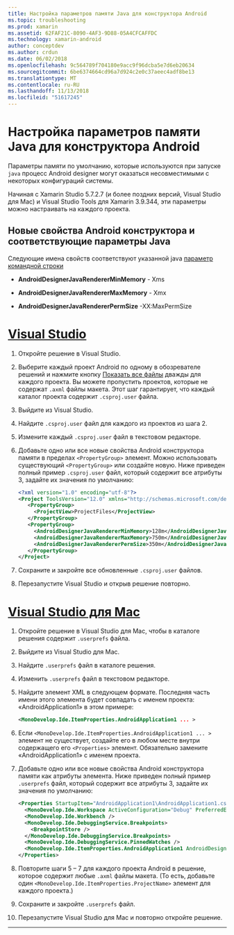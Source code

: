 ```yaml
---
title: Настройка параметров памяти Java для конструктора Android
ms.topic: troubleshooting
ms.prod: xamarin
ms.assetid: 62FAF21C-8090-4AF3-9D88-05A4CFCAFFDC
ms.technology: xamarin-android
author: conceptdev
ms.author: crdun
ms.date: 06/02/2018
ms.openlocfilehash: 9c564789f704180e9acc9f96dcba5e7d6eb20634
ms.sourcegitcommit: 6be6374664cd96a7d924c2e0c37aeec4adf8be13
ms.translationtype: MT
ms.contentlocale: ru-RU
ms.lasthandoff: 11/13/2018
ms.locfileid: "51617245"
---
```

# <a name="adjusting-java-memory-parameters-for-the-android-designer"></a>Настройка параметров памяти Java для конструктора Android

Параметры памяти по умолчанию, которые используются при запуске `java` процесс Android designer могут оказаться несовместимыми с некоторых конфигураций системы.

Начиная с Xamarin Studio 5.7.2.7 (и более поздних версий, Visual Studio для Mac) и Visual Studio Tools для Xamarin 3.9.344, эти параметры можно настраивать на каждого проекта.

## <a name="new-android-designer-properties-and-corresponding-java-options"></a>Новые свойства Android конструктора и соответствующие параметры Java

Следующие имена свойств соответствуют указанной java [параметр командной строки](http://docs.oracle.com/javase/7/docs/technotes/tools/windows/java.html)

- **AndroidDesignerJavaRendererMinMemory** - Xms

- **AndroidDesignerJavaRendererMaxMemory** - Xmx

- **AndroidDesignerJavaRendererPermSize** -XX:MaxPermSize


# <a name="visual-studiotabwindows"></a>[Visual Studio](#tab/windows)

1.  Откройте решение в Visual Studio.

2.  Выберите каждый проект Android по одному в обозревателе решений и нажмите кнопку [Показать все файлы](https://docs.microsoft.com/en-us/previous-versions/visualstudio/visual-studio-2008/4afxey9h(v=vs.90)) дважды для каждого проекта. Вы можете пропустить проектов, которые не содержат `.axml` файлы макета. Этот шаг гарантирует, что каждый каталог проекта содержит `.csproj.user` файла.

3.  Выйдите из Visual Studio.

4.  Найдите `.csproj.user` файл для каждого из проектов из шага 2.

5.  Измените каждый `.csproj.user` файл в текстовом редакторе.

6.  Добавьте одно или все новые свойства Android конструктора памяти в пределах `<PropertyGroup>` элемент. Можно использовать существующий `<PropertyGroup>` или создайте новую. Ниже приведен полный пример `.csproj.user` файл, который содержит все атрибуты 3, задайте их значения по умолчанию:

    ```xml
    <?xml version="1.0" encoding="utf-8"?>
    <Project ToolsVersion="12.0" xmlns="http://schemas.microsoft.com/developer/msbuild/2003">
       <PropertyGroup>
         <ProjectView>ProjectFiles</ProjectView>
       </PropertyGroup>
       <PropertyGroup>
         <AndroidDesignerJavaRendererMinMemory>128m</AndroidDesignerJavaRendererMinMemory>
         <AndroidDesignerJavaRendererMaxMemory>750m</AndroidDesignerJavaRendererMaxMemory>
         <AndroidDesignerJavaRendererPermSize>350m</AndroidDesignerJavaRendererPermSize>
       </PropertyGroup>
    </Project>
    ```

7.  Сохраните и закройте все обновленные `.csproj.user` файлов.

8.  Перезапустите Visual Studio и открыв решение повторно.

# <a name="visual-studio-for-mactabmacos"></a>[Visual Studio для Mac](#tab/macos)

1.  Откройте решение в Visual Studio для Mac, чтобы в каталоге решения содержит `.userprefs` файла.

2.  Выйдите из Visual Studio для Mac.

3.  Найдите `.userprefs` файл в каталоге решения.

4.  Изменить `.userprefs` файл в текстовом редакторе.

5.  Найдите элемент XML в следующем формате. Последняя часть имени этого элемента будет совпадать с именем проекта: «AndroidApplication1» в этом примере:

    ```xml
    <MonoDevelop.Ide.ItemProperties.AndroidApplication1 ... >
    ```

6.  Если `<MonoDevelop.Ide.ItemProperties.AndroidApplication1 ... >` элемент не существует, создайте его в любом месте внутри содержащего его `<Properties>` элемент. Обязательно замените «AndroidApplication1» с именем проекта.

7.  Добавьте одно или все новые свойства Android конструктора памяти как атрибуты элемента. Ниже приведен полный пример `.userprefs` файл, который содержит все атрибуты 3, задайте их значения по умолчанию:

    ```xml
    <Properties StartupItem="AndroidApplication1\AndroidApplication1.csproj">
      <MonoDevelop.Ide.Workspace ActiveConfiguration="Debug" PreferredExecutionTarget="Android.SelectDevice" />
      <MonoDevelop.Ide.Workbench />
      <MonoDevelop.Ide.DebuggingService.Breakpoints>
        <BreakpointStore />
      </MonoDevelop.Ide.DebuggingService.Breakpoints>
      <MonoDevelop.Ide.DebuggingService.PinnedWatches />
      <MonoDevelop.Ide.ItemProperties.AndroidApplication1 AndroidDesignerJavaRendererMinMemory="128m" AndroidDesignerJavaRendererMaxMemory="750m" AndroidDesignerJavaRendererPermSize="350m" />
    </Properties>
    ```

8.  Повторите шаги 5 – 7 для каждого проекта Android в решение, которое содержит любые `.axml` файлы макета. (То есть, добавьте один `<MonoDevelop.Ide.ItemProperties.ProjectName>` элемент для каждого проекта.)

9.  Сохраните и закройте `.userprefs` файл.

10. Перезапустите Visual Studio для Mac и повторно откройте решение.

-----

